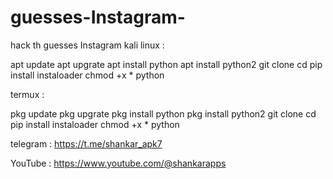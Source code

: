 # guesses-Instagram-
hack th guesses Instagram 
kali linux :

apt update 
apt upgrate
apt install python
apt install python2
git clone 
cd
pip install instaloader 
chmod +x *
python 

termux :

pkg update 
pkg upgrate
pkg  install python
pkg  install python2
git clone 
cd 
pip install instaloader 
chmod +x *
python 

telegram :  https://t.me/shankar_apk7

YouTube :  https://www.youtube.com/@shankarapps
